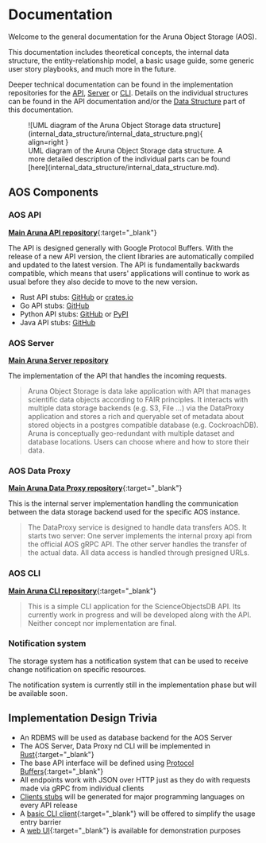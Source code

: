 # Documentation

Welcome to the general documentation for the Aruna Object Storage (AOS).

This documentation includes theoretical concepts, the internal data structure, the entity-relationship model, a basic usage guide, some generic user story playbooks, and much more in the future.

Deeper technical documentation can be found in the implementation repositories for the [API](#api), [Server](#server) or [CLI](#cliapi-client).
Details on the individual structures can be found in the API documentation and/or the [Data Structure](internal_data_structure/internal_data_structure.md) part of this documentation.

<!--
<picture>
  <source media="(prefers-color-scheme: dark)" srcset="./internal_data_structure/internal_data_structure.dark.png">
  <img alt="UML diagram of the Aruna Object Storage internal data structure." src="./internal_data_structure/internal_data_structure.png">
</picture>
-->

<figure class="pull-right" markdown>
  ![UML diagram of the Aruna Object Storage data structure](internal_data_structure/internal_data_structure.png){ align=right }
  <figcaption markdown>UML diagram of the Aruna Object Storage data structure. A more detailed description of the individual parts can be found [here](internal_data_structure/internal_data_structure.md).</figcaption>
</figure>


## AOS Components

### **AOS API** 

[**Main Aruna API repository**](https://github.com/ArunaStorage/ArunaAPI){:target="_blank"}

The API is designed generally with Google Protocol Buffers. With the release of a new API version, the client libraries are automatically compiled and updated to the latest version.
The API is fundamentally backwards compatible, which means that users' applications will continue to work as usual before they also decide to move to the new version.

* Rust API stubs: [GitHub](https://github.com/ArunaStorage/rust-api) or [crates.io](https://crates.io/crates/aruna-rust-api)
* Go API stubs: [GitHub](https://github.com/ArunaStorage/go-api)
* Python API stubs: [GitHub](https://github.com/ArunaStorage/python-api) or [PyPI](https://pypi.org/project/Aruna-Python-API)
* Java API stubs: [GitHub](https://github.com/ArunaStorage/java-api)

### **AOS Server**

[**Main Aruna Server repository**](https://github.com/ArunaStorage/ArunaServer)

The implementation of the API that handles the incoming requests.

> Aruna Object Storage is data lake application with API that manages scientific data objects according to FAIR principles.
It interacts with multiple data storage backends (e.g. S3, File ...) via the DataProxy application and stores a rich and queryable set of metadata about stored objects in a
postgres compatible database (e.g. CockroachDB).
Aruna is conceptually geo-redundant with multiple dataset and database locations. Users can choose where and how to store their data.

### **AOS Data Proxy**

[**Main Aruna Data Proxy repository**](https://github.com/ArunaStorage/DataProxy){:target="_blank"}

This is the internal server implementation handling the communication between the data storage backend used for the specific AOS instance.

> The DataProxy service is designed to handle data transfers AOS. It starts two server: One server implements the internal proxy api from the official AOS gRPC API. 
> The other server handles the transfer of the actual data. All data access is handled through presigned URLs.

### **AOS CLI**

[**Main Aruna CLI repository**](https://github.com/ArunaStorage/ArunaCLI){:target="_blank"}

> This is a simple CLI application for the ScienceObjectsDB API. 
> Its currently work in progress and will be developed along with the API. Neither concept nor implementation are final.

### **Notification system**

The storage system has a notification system that can be used to receive change notification on specific resources.

The notification system is currently still in the implementation phase but will be available soon.

<!-- An example can be found here: [Notification Stream Example](#) -->

## Implementation Design Trivia

- An RDBMS will be used as database backend for the AOS Server
- The AOS Server, Data Proxy nd CLI will be implemented in [Rust](https://www.rust-lang.org/){:target="_blank"}
- The base API interface will be defined using [Protocol Buffers](https://developers.google.com/protocol-buffers){:target="_blank"}
- All endpoints work with JSON over HTTP just as they do with requests made via gRPC from individual clients
- [Clients stubs](#aos-api) will be generated for major programming languages on every API release
- A [basic CLI client](https://github.com/ArunaStorage/ArunaCLI){:target="_blank"} will be offered to simplify the usage entry barrier
- A [web UI](https://web.aruna.nfdi-dev.gi.denbi.de/ui/){:target="_blank"} is available for demonstration purposes

